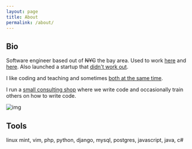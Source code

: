 ```yaml
---
layout: page
title: About
permalink: /about/
---
```


## Bio

Software engineer based out of <s>NYC</s> the bay area. Used to work [here](http://ms.com) and [here](http://whitehouse.gov). Also launched a startup that [didn't work out](http://dopeboy.github.io/Lessons/). 

I like coding and teaching and sometimes [both at the same time](https://codenation.org/).

I run a [small consulting shop](www.thenorthstarlabs.com) where we write code and occasionally train others on how to write code.

![img](http://i.imgur.com/vpvRCg7.png)

## Tools

linux mint, vim, php, python, django, mysql, postgres, javascript, java, c#
